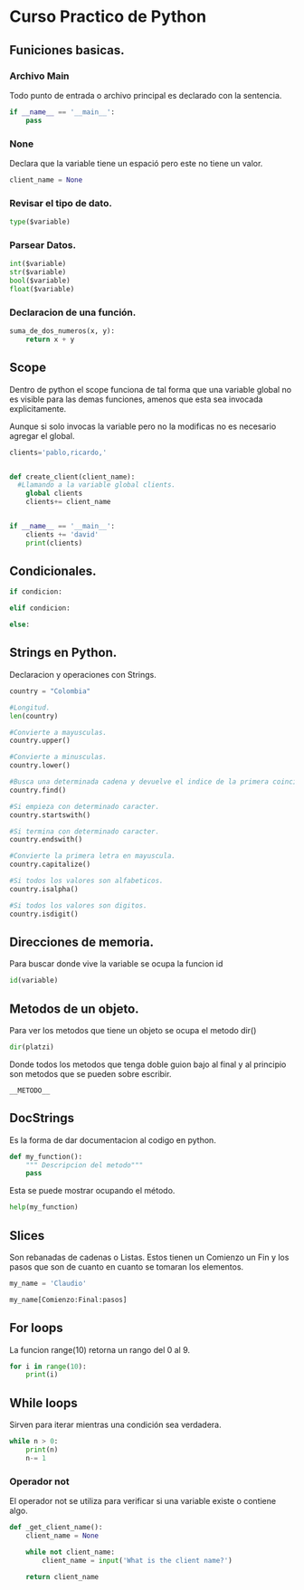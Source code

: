 # Curso Practico de Python

## Funiciones basicas.

### Archivo Main

Todo punto de entrada o archivo principal es declarado con la sentencia.

```python
if __name__ == '__main__':
	pass
```

### None

Declara que la variable tiene un espació pero este no tiene un valor.

```python
client_name = None
```

### Revisar el tipo de dato.

```python
type($variable)
```

### Parsear Datos.

```python
int($variable)
str($variable)
bool($variable)
float($variable)
```

### Declaracion de una función.

```python
suma_de_dos_numeros(x, y):
	return x + y
```

## Scope

Dentro de python el scope funciona de tal forma que una variable global no es visible para las demas funciones, amenos que esta sea invocada explicitamente.

Aunque si solo invocas la variable pero no la modificas no es necesario agregar el global.

```python
clients='pablo,ricardo,'


def create_client(client_name):
  #Llamando a la variable global clients.
    global clients
    clients+= client_name


if __name__ == '__main__':
    clients += 'david'
    print(clients)
```

## Condicionales.

```python
if condicion:

elif condicion:

else:
```



## Strings en Python.

Declaracion y operaciones con Strings.

```python
country = "Colombia"

#Longitud.
len(country)

#Convierte a mayusculas.
country.upper()

#Convierte a minusculas.
country.lower()

#Busca una determinada cadena y devuelve el indice de la primera coincidencia.
country.find()

#Si empieza con determinado caracter.
country.startswith()

#Si termina con determinado caracter.
country.endswith()

#Convierte la primera letra en mayuscula.
country.capitalize()

#Si todos los valores son alfabeticos.
country.isalpha()

#Si todos los valores son digitos.
country.isdigit()

```

## Direcciones de memoria.

Para buscar donde vive la variable se ocupa la funcion id

```python
id(variable)
```

## Metodos de un objeto.

Para ver los metodos que tiene un objeto se ocupa el metodo dir()

```python
dir(platzi)
```

Donde todos los metodos que tenga doble guion bajo al final y al principio son metodos que se pueden sobre escribir.

```
__METODO__
```

## DocStrings

Es la forma de dar documentacion al codigo en python.

```python
def my_function():
	""" Descripcion del metodo"""
	pass
```

Esta se puede mostrar ocupando el método.

```python
help(my_function)
```

## Slices

Son rebanadas de cadenas o Listas. Estos tienen un Comienzo un Fin y los pasos que son de cuanto en cuanto se tomaran los elementos.

```python
my_name = 'Claudio'

my_name[Comienzo:Final:pasos]
```

## For loops

La funcion range(10) retorna un rango del 0 al 9.

```python
for i in range(10):
	print(i)
```

## While loops

Sirven para iterar mientras una condición sea verdadera.

```python
while n > 0:
	print(n)
	n-= 1
```

### Operador not

El operador not se utiliza para verificar si una variable existe o contiene algo.

```python
def _get_client_name():
    client_name = None

    while not client_name:
        client_name = input('What is the client name?')
    
    return client_name

```

